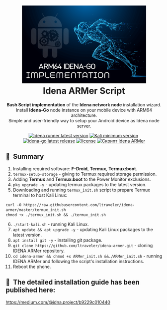 <h1 align="center">
  <img alt="IDENA ARMer Bash Script - fast idena-go network node deployment for Android" src="https://raw.githubusercontent.com/ltraveler/ltraveler/main/images/IDENA_ARMer_400.png" width="400px"/><br/>
  Idena ARMer Script
</h1>
<p align="center"><b>Bash Script implementation</b> of the <b>Idena network node</b> installation wizard.<br>Install <b>Idena-Go</b> node instance on your mobile device with ARM64 architecture.<br>Simple and user-friendly way to setup your Android device as Idena node server.</p>

<p align="center"><a href="https://github.com/ltraveler/idena-runner/releases/latest" target="_blank"><img src="https://img.shields.io/badge/version-v0.1.0-blue?style=for-the-badge&logo=none" alt="idena runner latest version" /></a>&nbsp;<a href="https://wiki.ubuntu.com/FocalFossa/ReleaseNotes" target="_blank"><img src="https://img.shields.io/badge/Kali-20.04(LTS)+-00ADD8?style=for-the-badge&logo=none" alt="Kali minimum version" /></a>&nbsp;<a href="https://github.com/ltraveler/idena-runner/blob/main/CHANGELOG.md" target="_blank"><img src="https://img.shields.io/badge/Build-Stable-success?style=for-the-badge&logo=none" alt="idena-go latest release" /></a>&nbsp;<a href="https://www.gnu.org/licenses/quick-guide-gplv3.html" target="_blank"><img src="https://img.shields.io/badge/license-GPL3.0-red?style=for-the-badge&logo=none" alt="license" /></a>&nbsp;<a href="https://github.com/ltraveler/idena-armer/blob/master/README.ru-RU.md" target="_blank"><img src="https://img.shields.io/badge/readme-РУССКИЙ-orange?style=for-the-badge&logo=none" alt="Скрипт Idena ARMer" /></a></p>

## 🚀&nbsp; Summary
1. Installing required software: **F-Droid**, **Termux**, **Termux:boot**.
2. `termux-setup-storage` - giving to Termux required storage permission.
3. Adding **Termux** and **Termux:boot** to the Power Monitor exclusions.
4. `pkg upgrade -y` - updating termux packages to the latest version.
5. Downloading and running `termux_init.sh` script to prepare Termux terminal to host Kali Linux:
```
curl -O https://raw.githubusercontent.com/ltraveler/idena-armer/master/termux_init.sh
chmod +x ./termux_init.sh && ./termux_init.sh
```
6. `./start-kali.sh` - running Kali Linux.
7. `apt update && apt upgrade -y` - updating Kali Linux packages to the latest version.
8. `apt install git -y` - installing git package.
9. `git clone https://github.com/ltraveler/idena-armer.git` - cloning IDENA ARMer repository.
10. `cd idena-armer && chmod +x ARMer_init.sh &&./ARMer_init.sh` - running IDENA ARMer and following the script's installation instructions.
11. Reboot the phone.

## 📗&nbsp; The detailed installation guide has been published here:
https://medium.com/@idna.project/b9229c010440
